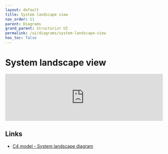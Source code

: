 ```yaml
---
layout: default
title: System landscape view
nav_order: 11
parent: Diagrams
grand_parent: Structurizr UI
permalink: /ui/diagrams/system-landscape-view
has_toc: false
---
```


# System landscape view

<iframe id="myEmbeddedDiagram" src="https://structurizr.com/embed/28201?diagram=SystemLandscape&diagramSelector=false&iframe=myEmbeddedDiagram" width="100%" marginwidth="0" marginheight="0" frameborder="0" scrolling="no" allowfullscreen="true"></iframe>

<script type="text/javascript" src="https://static.structurizr.com/js/structurizr-embed.js"></script>

## Links

 - [C4 model - System landscape diagram](https://c4model.com/#SystemLandscapeDiagram)
